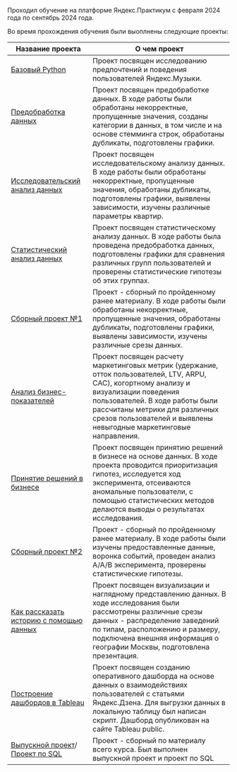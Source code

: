 Проходил обучение на платформе Яндекс.Практикум с февраля 2024 года по сентябрь 2024 года.

Во время прохождения обучения были выоплнены следующие проекты:

| Название проекта   | О чем проект  | 
| ------------- | ------------- |
| [Базовый Python](https://github.com/NevyantsevNikita/Practicum_projects/tree/main/1.%20Базовый%20Python) | Проект посвящен исследованию предпочтений и поведения пользователей Яндекс.Музыки. | 
| [Предобработка данных](https://pages.github.com/)| Проект посвящен предобработке данных. В ходе работы были обработаны некорректные, пропущенные значения, созданы категории в данных, в том числе и на основе стемминга строк, обработаны дубликаты, подготовлены графики.     | 
| [Исследовательский анализ данных](https://pages.github.com/) |Проект посвящен исследовательскому анализу данных. В ходе работы были обработаны некорректные, пропущенные значения, обработаны дубликаты, подготовлены графики, выявлены зависимости, изучены различные параметры квартир.| 
| [Статистический анализ данных]() |Проект посвящен статистическому анализу данных. В ходе работы была проведена предобработка данных, подготовлены графики для сравнения различных групп пользователей и проверены статистические гипотезы об этих группах.|
| [Сборный проект №1]() | Проект - сборный по пройденному ранее материалу. В ходе работы были обработаны некорректные, пропущенные значения, обработаны дубликаты, подготовлены графики, выявлены зависимости, изучены различные срезы данных.|
| [Анализ бизнес-показателей]() | Проект посвящен расчету маркетинговых метрик (удержание, отток пользователей, LTV, ARPU, CAC), когортному анализу и визуализации поведения пользователей. В ходе работы были рассчитаны метрики для различных срезов пользователей и выявлены невыгодные маркетинговые направления. |
| [Принятие решений в бизнесе]() | Проект посвящен принятию решений в бизнесе на основе данных. В ходе проекта проводится приоритизация гипотез, исследуется ход эксперимента, отсеиваются аномальные пользователи, с помощью статистических методов делаются выводы о результатах исследования. |
| [Сборный проект №2]() | Проект - сборный по пройденному ранее материалу. В ходе работы были изучены предоставленные данные, воронка событий, проведен анализ A/A/B эксперимента, проверены статистические гипотезы. |
| [Как рассказать историю с помощью данных]() | Проект посвящен визуализации и наглядному представлению данных. В ходе исследования были рассмотрены различные срезы данных - распределение заведений по типам, расположению и размеру, подключена внешняя информация о географии Москвы, подготовлена презентация.|
| [Построение дашбордов в Tableau]() | Проект посвящен созданию оперативного дашборда на основе данных о взаимодействиях пользователей с статьями Яндекс.Дзена. Для выгрузки данных в локальную таблицу был написан скрипт. Дашборд опубликован на сайте Tableau public. |
| [Выпускной проект]()/[Проект по SQL]() | Проект - сборный по материалу всего курса. Был выполнен выпускной проект и проект по SQL |
